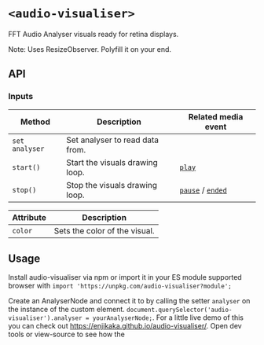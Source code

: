 # `<audio-visualiser>`

FFT Audio Analyser visuals ready for retina displays.

Note: Uses ResizeObserver. Polyfill it on your end.

## API

### Inputs

| Method | Description | Related media event |
| --- | --- | --- |
| `set analyser` | Set analyser to read data from. |  |
| `start()` | Start the visuals drawing loop. | [`play`](https://developer.mozilla.org/en-US/docs/Web/Events/play) |
| `stop()` | Stop the visuals drawing loop. | [`pause`](https://developer.mozilla.org/en-US/docs/Web/Events/pause) / [`ended`](https://developer.mozilla.org/en-US/docs/Web/Events/ended) |

| Attribute | Description |
| --- | --- |
| `color` | Sets the color of the visual. |

## Usage

Install audio-visualiser via npm or import it in your ES module supported browser with `import 'https://unpkg.com/audio-visualiser?module';`

Create an AnalyserNode and connect it to <audio-visualier> by calling the setter `analyser` on the instance of the custom element. `document.querySelector('audio-visualiser').analyser = yourAnalyserNode;`. For a little live demo of this you can check out https://enjikaka.github.io/audio-visualiser/. Open dev tools or view-source to see how the <audio> tag is set up to the analyser via createMediaElementSource.
